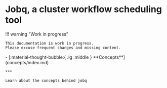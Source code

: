 # Jobq, a cluster workflow scheduling tool

!!! warning "Work in progress"

    This documentation is work in progress.
    Please excuse frequent changes and missing content.

<div class="grid cards" markdown>
-   [:material-thought-bubble:{ .lg .middle } **Concepts**](concepts/index.md)

    ***

    Learn about the concepts behind jobq

</div>

